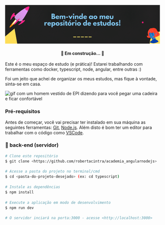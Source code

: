 <img src="./repo-readme/banner.gif" alt="banner de boas vindas ao meu repositório">

<h4 align="center"> 
	🚧  Em construção...  🚧
</h4>

<p>Este é o meu espaço de estudo (e prática)! Estarei trabalhando com ferramentas como docker, typescript, node, angular, entre outras :)</p>
<p>Foi um jeito que achei de organizar os meus estudos, mas fique à vontade, sinta-se em casa.</p>

<img src="https://media4.giphy.com/media/KczBU4M2IEdClprXaq/giphy.gif" alt="gif com um homem vestido de EPI dizendo para você pegar uma cadeira e ficar confortável">

### Pré-requisitos

Antes de começar, você vai precisar ter instalado em sua máquina as seguintes ferramentas: [Git](https://git-scm.com), [Node.js](https://nodejs.org/en/). 
Além disto é bom ter um editor para trabalhar com o código como [VSCode](https://code.visualstudio.com/).

### 🎲 back-end (servidor)

```bash
# Clone este repositório
$ git clone <https://github.com/robertacintra/academia_angularnodejs>

# Acesse a pasta do projeto no terminal/cmd
$ cd <pasta-do-projeto-desejado> (ex: cd typescript)

# Instale as dependências
$ npm install

# Execute a aplicação em modo de desenvolvimento
$ npm run dev

# O servidor inciará na porta:3000 - acesse <http://localhost:3000>
```